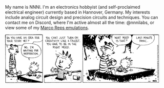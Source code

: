 My name is NNNI. I'm an electronics hobbyist (and self-proclaimed electrical engineer) currently based in Hannover, Germany. My interests include analog circuit design and precision circuits and techniques. You can contact me on Discord, where I'm active almost all the time: @nnnilabs, or view some of my [Marco Reps emulations](https://www.youtube.com/@NNNILabs).

<p align="center">
<img src="https://github.com/NNNILabs/NNNILabs/blob/main/mood02.jpg">
</p>



